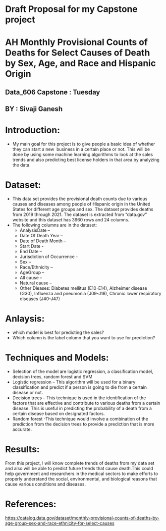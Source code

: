 # Draft Proposal for my Capstone project 

# AH Monthly Provisional Counts of Deaths for Select Causes of Death by Sex, Age, and Race and Hispanic Origin

## Data_606 Capstone : Tuesday

## BY : Sivaji Ganesh

# Introduction:
* My main goal for this project is to give people a basic idea of whether they can start a new  business in a certain place or not. This will be done by using         some machine learning algorithms to look at the sales trends and also predicting best license holders in that area by analyzing the data.

# Dataset:
* This data set provides the provisional death counts due to various causes and diseases among people of Hispanic origin in the United States for different age         groups and sex. The dataset provides deaths from 2019 through 2021. The dataset is extracted from “data.gov” website and this dataset has 3960 rows and 24           columns.
* The following columns are in the dataset:
  * AnalysisDate – 
  * Date Of Death Year – 
  * Date of Death Month – 
  * Start Date  - 
  * End Date – 
  * Jurisdiction of Occurrence - 
  * Sex –
  * Race/Ethnicity –
  * AgeGroup – 
  * All cause –
  * Natural cause – 
  * Other Dieases: Diabetes mellitus (E10-E14), Alzheimer disease (G30), Influenza and pneumonia (J09-J18), Chronic lower respiratory diseases (J40-J47)


# Anlaysis:
* which model is best for predicting the sales?
* Which column is the label column that you want to use for prediction?


# Techniques and Models:
  * Selection of the model are logistic regression, a classification model, decision trees, random forest and SVM 
  * Logistic regression – This algorithm will be used for a binary classification and predict if a person is going to die from a certain disease or not.
  * Decision trees – This technique is used in the identification of the factors that are effective and contribute to various deaths from a certain disease. This is       useful in predicting the probability of a death from a certain disease based on designated factors.
  * Random forest -This technique would involve a combination of the prediction from the decision trees to provide a prediction that is more accurate.



# Results:
  From this project, I will know complete trends of deaths from my data set and also will be able to predict future trends that cause death.This could help             government and researchers in the medical sectors to make efforts to properly understand the social, environmental, and biological reasons that cause various         conditions and diseases.

# References:
  https://catalog.data.gov/dataset/monthly-provisional-counts-of-deaths-by-age-group-sex-and-race-ethnicity-for-select-causes
